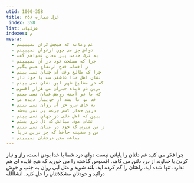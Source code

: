 ```yaml
---
utid: 1000-358
title: غزل شماره ۳۵۸
_index: 358
list: غزلیات
indexes: م
mesra:
  - غم زمانه که هیچش کران نمیبینم
  - دواش جز می چون ارغوان نمیبینم
  - به ترک خدمت پیر مغان نخواهم گفت
  - چرا که مصلحت خود در آن نمیبینم
  - ز آفتاب قدح ارتفاع عیش بگیر
  - چرا که طالع وقت آن چنان نمی بینم
  - نشان اهل خدا عاشقی ست با خود دار
  - که در مشایخ شهر این نشان نمی بینم
  - برین دو دیده حیران من هزار افسوس
  - که با دو آینه رویش عیان نمی بینم
  - قد تو تا بشد از جویبار دیده من
  - به جای سرو جز آب روان نمی بینم
  - درین خمار کسم جرعه یی نمی بخشد
  - ببین که اهل دلی در جهان نمی بینم
  - نشان موی میانش که دل درو بستم
  - ز من مپرس که خود در میان نمی بینم
  - من و سفینه حافظ که جز درین دریا
  - بضاعت سخن درفشان نمیبینم
---
```

چرا فکر می کنید غم دلتان را پایانی نیست دوای درد شما با خدا بودن است، راز و نیاز کردن با خداوند از درد دلتن می کاهد. افسوس گذشته را می خورید که هیچ فایده ای هم ندارد. تنها شده اید. راهتان را گم کرده اید. بلند شوید و مثل آبی روان به جنب و جوش درآئید و خودتان مشکلاتتان را حل کنید. انشاالله
